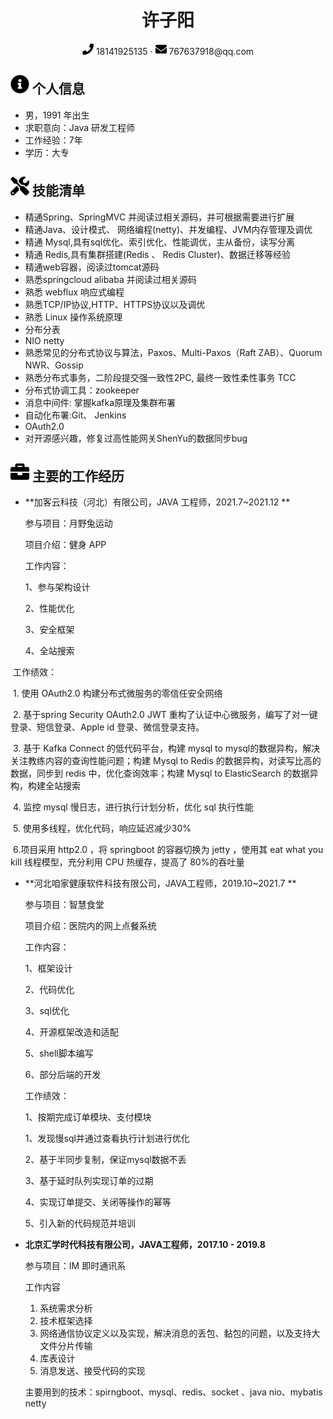  <center>
     <h1>许子阳</h1>
     <div>
         <span>
             <img src="assets/phone-solid.svg" width="18px">
             18141925135
         </span>
         ·
         <span>
             <img src="assets/envelope-solid.svg" width="18px">
							767637918@qq.com
         </span>
     </div>
 </center>



 ## <img src="assets/info-circle-solid.svg" width="30px"> 个人信息 

 - 男，1991 年出生
 - 求职意向：Java 研发工程师
 - 工作经验：7年
 - 学历：大专

## <img src="assets/tools-solid.svg" width="30px"> 技能清单

- 精通Spring、SpringMVC 并阅读过相关源码，并可根据需要进行扩展
- 精通Java、设计模式、 网络编程(netty)、并发编程、JVM内存管理及调优
- 精通 Mysql,具有sql优化、索引优化、性能调优，主从备份，读写分离
- 精通 Redis,具有集群搭建(Redis 、 Redis Cluster)、数据迁移等经验
- 精通web容器，阅读过tomcat源码
- 熟悉springcloud alibaba 并阅读过相关源码
- 熟悉 webflux 响应式编程
- 熟悉TCP/IP协议,HTTP、HTTPS协议以及调优
- 熟悉 Linux 操作系统原理
- 分布分表 
- NIO netty 
- 熟悉常见的分布式协议与算法，Paxos、Multi-Paxos（Raft ZAB）、Quorum NWR、Gossip
- 熟悉分布式事务，二阶段提交强一致性2PC, 最终一致性柔性事务 TCC 
- 分布式协调工具：zookeeper
- 消息中间件: 掌握kafka原理及集群布署
- 自动化布署:Git、 Jenkins
- OAuth2.0
- 对开源感兴趣，修复过高性能网关ShenYu的数据同步bug

## <img src="assets/briefcase-solid.svg" width="30px"> 主要的工作经历

- **加客云科技（河北）有限公司，JAVA 工程师，2021.7~2021.12 **

  参与项目：月野兔运动

  项目介绍：健身 APP

  工作内容：

  1、参与架构设计

  2、性能优化

  3、安全框架

  4、全站搜索



​		工作绩效：

​		1. 使用 OAuth2.0 构建分布式微服务的零信任安全网络

​		2. 基于spring Security OAuth2.0 JWT 重构了认证中心微服务，编写了对一键登录、短信登录、Apple  id 登录、微信登录支持。

​		3. 基于 Kafka Connect 的低代码平台，构建 mysql to mysql的数据异构，解决关注教练内容的查询性能问题；构建 Mysql to Redis 的数据异构，对读写比高的数据，同步到 redis 中，优化查询效率；构建 Mysql to ElasticSearch 的数据异构，构建全站搜索

​		4. 监控 mysql 慢日志，进行执行计划分析，优化 sql 执行性能

​		5. 使用多线程，优化代码，响应延迟减少30%

​		6.项目采用 http2.0 ，将 springboot 的容器切换为 jetty ，使用其 eat what you kill 线程模型，充分利用 CPU 热缓存，提高了 80%的吞吐量



- **河北咱家健康软件科技有限公司，JAVA工程师，2019.10~2021.7 **

   参与项目：智慧食堂
  
   项目介绍：医院内的网上点餐系统
  
   工作内容：
  
  1、框架设计
  
  2、代码优化
  
  3、sql优化
  
  4、开源框架改造和适配
  
  5、shell脚本编写
  
  6、部分后端的开发
  
  
  
  工作绩效：
  
  1、按期完成订单模块、支付模块
  
  1、发现慢sql并通过查看执行计划进行优化
  
  2、基于半同步复制，保证mysql数据不丢
  
  3、基于延时队列实现订单的过期
  
  4、实现订单提交、关闭等操作的幂等
  
  5、引入新的代码规范并培训
  
  
  
- **北京汇学时代科技有限公司，JAVA工程师，2017.10 - 2019.8**

   参与项目：IM 即时通讯系

   工作内容

   1. 系统需求分析
   2. 技术框架选择 
   3. 网络通信协议定义以及实现，解决消息的丢包、黏包的问题，以及支持大文件分片传输
   4. 库表设计 
   5. 消息发送、接受代码的实现 

   

   主要用到的技术：spirngboot、mysql、redis、socket 、java nio、mybatis netty